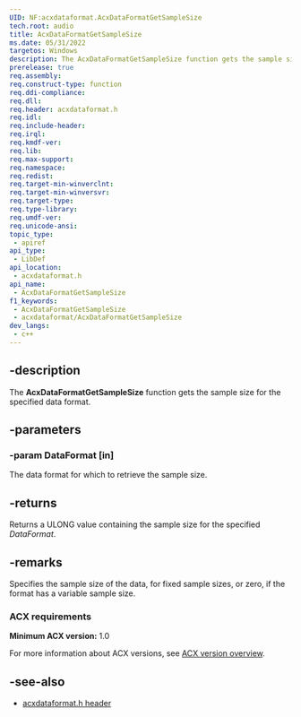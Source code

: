 ```yaml
---
UID: NF:acxdataformat.AcxDataFormatGetSampleSize
tech.root: audio
title: AcxDataFormatGetSampleSize
ms.date: 05/31/2022
targetos: Windows
description: The AcxDataFormatGetSampleSize function gets the sample size for the specified data format.
prerelease: true
req.assembly: 
req.construct-type: function
req.ddi-compliance: 
req.dll: 
req.header: acxdataformat.h
req.idl: 
req.include-header: 
req.irql: 
req.kmdf-ver: 
req.lib: 
req.max-support: 
req.namespace: 
req.redist: 
req.target-min-winverclnt: 
req.target-min-winversvr: 
req.target-type: 
req.type-library: 
req.umdf-ver: 
req.unicode-ansi: 
topic_type:
 - apiref
api_type:
 - LibDef
api_location:
 - acxdataformat.h
api_name:
 - AcxDataFormatGetSampleSize
f1_keywords:
 - AcxDataFormatGetSampleSize
 - acxdataformat/AcxDataFormatGetSampleSize
dev_langs:
 - c++
---
```


## -description

The **AcxDataFormatGetSampleSize** function gets the sample size for the specified data format.

## -parameters

### -param DataFormat [in]

The data format for which to retrieve the sample size.

## -returns

Returns a ULONG value containing the sample size for the specified *DataFormat*.

## -remarks

Specifies the sample size of the data, for fixed sample sizes, or zero, if the format has a variable sample size.

### ACX requirements

**Minimum ACX version:** 1.0

For more information about ACX versions, see [ACX version overview](/windows-hardware/drivers/audio/acx-version-overview).

## -see-also

- [acxdataformat.h header](index.md)

